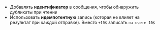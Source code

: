 - Добавлять **идентификатор** в сообщения, чтобы обнаружить дубликаты при чтении
- Использовать **идемпотентную** запись (которая не влияет на результат при каждой отправке). Вместо `+10$` записать `на счете 10$` 